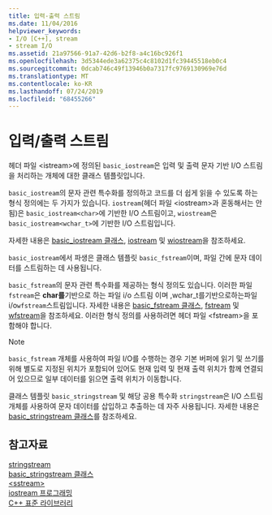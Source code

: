```yaml
---
title: 입력-출력 스트림
ms.date: 11/04/2016
helpviewer_keywords:
- I/O [C++], stream
- stream I/O
ms.assetid: 21a97566-91a7-42d6-b2f8-a4c16bc926f1
ms.openlocfilehash: 3d5344ede3a62375c4c8102d1fc39445518eb0c4
ms.sourcegitcommit: 0dcab746c49f13946b0a7317fc9769130969e76d
ms.translationtype: MT
ms.contentlocale: ko-KR
ms.lasthandoff: 07/24/2019
ms.locfileid: "68455266"
---
```

# <a name="inputoutput-streams"></a>입력/출력 스트림

헤더 파일 \<istream>에 정의된 `basic_iostream`은 입력 및 출력 문자 기반 I/O 스트림을 처리하는 개체에 대한 클래스 템플릿입니다.

`basic_iostream`의 문자 관련 특수화를 정의하고 코드를 더 쉽게 읽을 수 있도록 하는 형식 정의에는 두 가지가 있습니다. `iostream`(헤더 파일 \<iostream>과 혼동해서는 안 됨)은 `basic_iostream<char>`에 기반한 I/O 스트림이고, `wiostream`은 `basic_iostream<wchar_t>`에 기반한 I/O 스트림입니다.

자세한 내용은 [basic_iostream 클래스](../standard-library/basic-iostream-class.md), [iostream](../standard-library/basic-iostream-class.md) 및 [wiostream](../standard-library/basic-iostream-class.md)을 참조하세요.

`basic_iostream`에서 파생은 클래스 템플릿 `basic_fstream`이며, 파일 간에 문자 데이터를 스트림하는 데 사용됩니다.

`basic_fstream`의 문자 관련 특수화를 제공하는 형식 정의도 있습니다. 이러한 파일 `fstream`은 **char를**기반으로 하는 파일 i/o 스트림 이며  ,wchar_t를기반으로하는파일i/o`wfstream`스트림입니다. 자세한 내용은 [basic_fstream 클래스](../standard-library/basic-fstream-class.md), [fstream](../standard-library/basic-fstream-class.md) 및 [wfstream](../standard-library/basic-fstream-class.md)을 참조하세요. 이러한 형식 정의를 사용하려면 헤더 파일 \<fstream>을 포함해야 합니다.

> [!NOTE]
> `basic_fstream` 개체를 사용하여 파일 I/O를 수행하는 경우 기본 버퍼에 읽기 및 쓰기를 위해 별도로 지정된 위치가 포함되어 있어도 현재 입력 및 현재 출력 위치가 함께 연결되어 있으므로 일부 데이터를 읽으면 출력 위치가 이동합니다.

클래스 템플릿 `basic_stringstream` 및 해당 공용 특수화 `stringstream`은 I/O 스트림 개체를 사용하여 문자 데이터를 삽입하고 추출하는 데 자주 사용됩니다. 자세한 내용은 [basic_stringstream 클래스](../standard-library/basic-stringstream-class.md)를 참조하세요.

## <a name="see-also"></a>참고자료

[stringstream](../standard-library/basic-stringstream-class.md)\
[basic_stringstream 클래스](../standard-library/basic-stringstream-class.md)\
[\<sstream>](../standard-library/sstream.md)\
[iostream 프로그래밍](../standard-library/iostream-programming.md)\
[C++ 표준 라이브러리](../standard-library/cpp-standard-library-reference.md)
